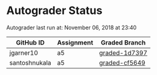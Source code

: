 # Autograder Status
Autograder last run at: November 06, 2018 at 23:40

| GitHub ID | Assignment | Graded Branch |
|-----------|------------|---------------|
| jgarner10 | a5 | [graded-1d7397](https://github.com/Fall2018COMP401-001/a5-jgarner10/tree/graded-1d7397) | 
| santoshnukala | a5 | [graded-cf5649](https://github.com/Fall2018COMP401-001/a5-santoshnukala/tree/graded-cf5649) | 
